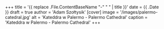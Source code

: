+++
title = '{{ replace .File.ContentBaseName "-" " " | title }}'
date = {{ .Date }}
draft = true
author = 'Adam Szołtysik'
[cover]
    image = '/images/palermo-catedral.jpg'
    alt = 'Kateddra w Palermo - Palermo Cathedral'
    caption = 'Kateddra w Palermo - Palermo Cathedral'
+++
